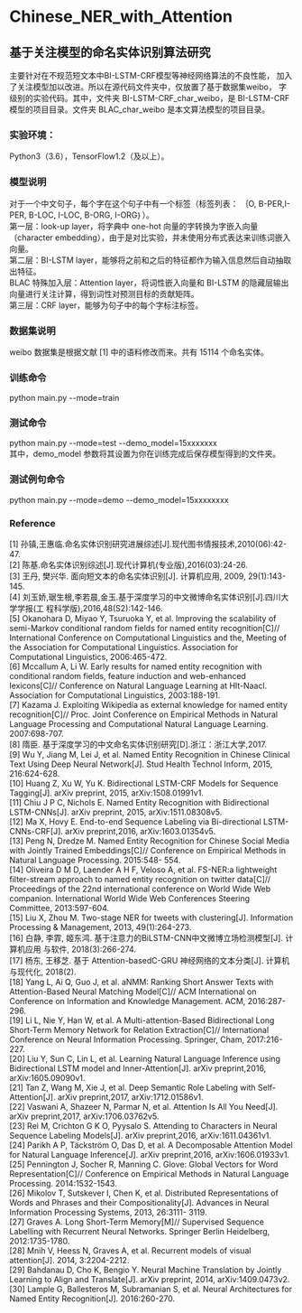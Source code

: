 # Chinese_NER_with_Attention

## 基于关注模型的命名实体识别算法研究
主要针对在不规范短文本中BI-LSTM-CRF模型等神经网络算法的不良性能，
加入了关注模型加以改进。所以在源代码文件夹中，仅放置了基于数据集weibo，
字级别的实验代码。其中，文件夹 BI-LSTM-CRF_char_weibo，是 BI-LSTM-CRF
模型的项目目录。文件夹 BLAC_char_weibo 是本文算法模型的项目目录。

### 实验环境：
Python3（3.6），TensorFlow1.2（及以上）。  
### 模型说明
对于一个中文句子，每个字在这个句子中有一个标签（标签列表： ｛O, B-PER,I-PER, B-LOC, I-LOC, B-ORG, I-ORG｝）。  
第一层：look-up layer，将字典中 one-hot 向量的字转换为字嵌入向量（character embedding），由于是对比实验，并未使用分布式表达来训练词嵌入向量。  
第二层：BI-LSTM layer，能够将之前和之后的特征都作为输入信息然后自动抽取出特征。  
BLAC 特殊加入层：Attention layer，将词性嵌入向量和 BI-LSTM 的隐藏层输出向量进行关注计算，得到词性对预测目标的贡献矩阵。  
第三层：CRF layer，能够为句子中的每个字标注标签。  
### 数据集说明
weibo 数据集是根据文献 [1]  中的语料修改而来。共有 15114 个命名实体。  
### 训练命令
python main.py --mode=train
### 测试命令
python main.py --mode=test --demo_model=15xxxxxxx  
其中，demo_model 参数将其设置为你在训练完成后保存模型得到的文件夹。
### 测试例句命令
python main.py --mode=demo --demo_model=15xxxxxxxx


### Reference
[1] 孙镇,王惠临.命名实体识别研究进展综述[J].现代图书情报技术,2010(06):42-47.  
[2] 陈基.命名实体识别综述[J].现代计算机(专业版),2016(03):24-26.  
[3] 王丹, 樊兴华. 面向短文本的命名实体识别[J]. 计算机应用, 2009, 29(1):143-145.  
[4] 刘玉娇,琚生根,李若晨,金玉.基于深度学习的中文微博命名实体识别[J].四川大学学报(工
程科学版),2016,48(S2):142-146.  
[5] Okanohara D, Miyao Y, Tsuruoka Y, et al. Improving the scalability of semi-Markov conditional
random fields for named entity recognition[C]// International Conference on Computational
Linguistics and the, Meeting of the Association for Computational Linguistics. Association for
Computational Linguistics, 2006:465-472.  
[6] Mccallum A, Li W. Early results for named entity recognition with conditional random fields,
feature induction and web-enhanced lexicons[C]// Conference on Natural Language Learning at
Hlt-Naacl. Association for Computational Linguistics, 2003:188-191.  
[7] Kazama J. Exploiting Wikipedia as external knowledge for named entity recognition[C]// Proc.
Joint Conference on Empirical Methods in Natural Language Processing and Computational
Natural Language Learning. 2007:698-707.    
[8] 隋臣. 基于深度学习的中文命名实体识别研究[D].浙江：浙江大学,2017.  
[9] Wu Y, Jiang M, Lei J, et al. Named Entity Recognition in Chinese Clinical Text Using Deep
Neural Network[J]. Stud Health Technol Inform, 2015, 216:624-628.  
[10] Huang Z, Xu W, Yu K. Bidirectional LSTM-CRF Models for Sequence Tagging[J]. arXiv
preprint, 2015, arXiv:1508.01991v1.  
[11] Chiu J P C, Nichols E. Named Entity Recognition with Bidirectional LSTM-CNNs[J]. arXiv
preprint, 2015, arXiv:1511.08308v5.  
[12] Ma X, Hovy E. End-to-end Sequence Labeling via Bi-directional LSTM-CNNs-CRF[J]. arXiv
preprint,2016, arXiv:1603.01354v5.  
[13] Peng N, Dredze M. Named Entity Recognition for Chinese Social Media with Jointly Trained
Embeddings[C]// Conference on Empirical Methods in Natural Language Processing. 2015:548-
554.  
[14] Oliveira D M D, Laender A H F, Veloso A, et al. FS-NER:a lightweight filter-stream approach to
named entity recognition on twitter data[C]// Proceedings of the 22nd international conference
on World Wide Web companion. International World Wide Web Conferences Steering Committee,
2013:597-604.  
[15] Liu X, Zhou M. Two-stage NER for tweets with clustering[J]. Information Processing &
Management, 2013, 49(1):264-273.  
[16] 白静, 李霏, 姬东鸿. 基于注意力的BiLSTM-CNN中文微博立场检测模型[J]. 计算机应用
与软件, 2018(3):266-274.  
[17] 杨东, 王移芝. 基于 Attention-basedC-GRU 神经网络的文本分类[J]. 计算机与现代化,
2018(2).  
[18] Yang L, Ai Q, Guo J, et al. aNMM: Ranking Short Answer Texts with Attention-Based Neural
Matching Model[C]// ACM International on Conference on Information and Knowledge
Management. ACM, 2016:287-296.    
[19] Li L, Nie Y, Han W, et al. A Multi-attention-Based Bidirectional Long Short-Term Memory
Network for Relation Extraction[C]// International Conference on Neural Information Processing.
Springer, Cham, 2017:216-227.    
[20] Liu Y, Sun C, Lin L, et al. Learning Natural Language Inference using Bidirectional LSTM model
and Inner-Attention[J]. arXiv preprint,2016, arXiv:1605.09090v1.  
[21] Tan Z, Wang M, Xie J, et al. Deep Semantic Role Labeling with Self-Attention[J]. arXiv
preprint,2017, arXiv:1712.01586v1.   
[22] Vaswani A, Shazeer N, Parmar N, et al. Attention Is All You Need[J]. arXiv preprint,2017,
arXiv:1706.03762v5.  
[23] Rei M, Crichton G K O, Pyysalo S. Attending to Characters in Neural Sequence Labeling
Models[J]. arXiv preprint,2016, arXiv:1611.04361v1.  
[24] Parikh A P, Täckström O, Das D, et al. A Decomposable Attention Model for Natural Language
Inference[J]. arXiv preprint,2016, arXiv:1606.01933v1.  
[25] Pennington J, Socher R, Manning C. Glove: Global Vectors for Word Representation[C]//
Conference on Empirical Methods in Natural Language Processing. 2014:1532-1543.  
[26] Mikolov T, Sutskever I, Chen K, et al. Distributed Representations of Words and Phrases and
their Compositionality[J]. Advances in Neural Information Processing Systems, 2013, 26:3111-
3119.  
[27] Graves A. Long Short-Term Memory[M]// Supervised Sequence Labelling with Recurrent
Neural Networks. Springer Berlin Heidelberg, 2012:1735-1780.  
[28] Mnih V, Heess N, Graves A, et al. Recurrent models of visual attention[J]. 2014, 3:2204-2212.  
[29] Bahdanau D, Cho K, Bengio Y. Neural Machine Translation by Jointly Learning to Align and
Translate[J]. arXiv preprint, 2014, arXiv:1409.0473v2.  
[30] Lample G, Ballesteros M, Subramanian S, et al. Neural Architectures for Named Entity
Recognition[J]. 2016:260-270.  
